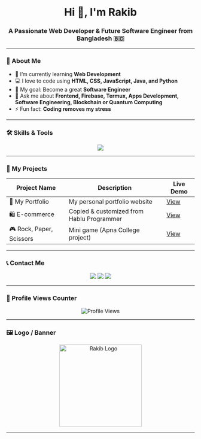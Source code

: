 <!-- 🌟 My GitHub Profile README -->

<h1 align="center">Hi 👋, I'm Rakib</h1>
<h3 align="center">A Passionate Web Developer & Future Software Engineer from Bangladesh 🇧🇩</h3>

---

### 🧠 About Me
- 🌱 I’m currently learning **Web Development**
- 💻 I love to code using **HTML, CSS, JavaScript, Java, and Python**
- 🎯 My goal: Become a great **Software Engineer**
- 💬 Ask me about **Frontend, Firebase, Termux, Apps Development, Software Engineering, Blockchain or Quantum Computing**
- ⚡ Fun fact: **Coding removes my stress**

---

### 🛠️ Skills & Tools

<p align="center">
  <img src="https://skillicons.dev/icons?i=html,css,js,python,java,github,linux,bootstrap,firebase,git" />
</p>

---

### 🚀 My Projects

| Project Name | Description | Live Demo |
|---------------|--------------|------------|
| 💼 My Portfolio | My personal portfolio website | [View](https://glowing-duckanoo-edc4a1.netlify.app/) |
| 🛍️ E-commerce | Copied & customized from Hablu Programmer | [View](https://github.com/rakib-sk-0/e-commerce-project) |
| 🎮 Rock, Paper, Scissors | Mini game (Apna College project) | [View](https://warm-cassata-8e1133.netlify.app/) |

---

### 📞 Contact Me

<p align="center">
  <a href="mailto:rh01828325879@gmail.com"><img src="https://img.shields.io/badge/Gmail-D14836?style=for-the-badge&logo=gmail&logoColor=white" /></a>
  <a href="https://t.me/rakib_sk_0"><img src="https://img.shields.io/badge/Telegram-0088cc?style=for-the-badge&logo=telegram&logoColor=white" /></a>
  <a href="https://www.facebook.com/rakib.sk.0"><img src="https://img.shields.io/badge/Facebook-1877F2?style=for-the-badge&logo=facebook&logoColor=white" /></a>
</p>

---

### 🧩 Profile Views Counter

<p align="center"> 
  <img src="https://komarev.com/ghpvc/?username=rakib-sk-0&label=Profile%20views&color=brightgreen&style=for-the-badge" alt="Profile Views" />
</p>

---

### 🖼️ Logo / Banner

<p align="center">
  <img src="https://i.ibb.co/zVQ4x7M/Rakib-Logo.png" width="220px" alt="Rakib Logo" />
</p>

---
<!--
**rakib-sk/rakib-sk** is a ✨ _special_ ✨ repository because its `README.md` (this file) appears on your GitHub profile.

Here are some ideas to get you started:

- 🔭 I’m currently working on ...
- 🌱 I’m currently learning ...
- 👯 I’m looking to collaborate on ...
- 🤔 I’m looking for help with ...
- 💬 Ask me about ...
- 📫 How to reach me: ...
- 😄 Pronouns: ...
- ⚡ Fun fact: ...
-->
